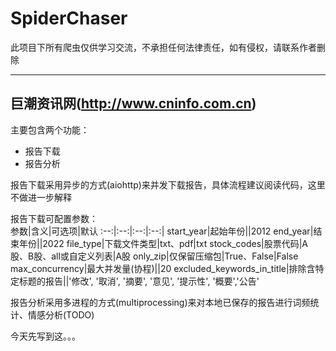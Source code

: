 # SpiderChaser
此项目下所有爬虫仅供学习交流，不承担任何法律责任，如有侵权，请联系作者删除
***
## 巨潮资讯网(http://www.cninfo.com.cn)
主要包含两个功能：
- 报告下载
- 报告分析  

报告下载采用异步的方式(aiohttp)来并发下载报告，具体流程建议阅读代码，这里不做进一步解释

报告下载可配置参数：  
参数|含义|可选项|默认
:--:|:--:|:--:|:--:|
start_year|起始年份||2012
end_year|结束年份||2022
file_type|下载文件类型|txt、pdf|txt
stock_codes|股票代码|A股、B股、all或自定义列表|A股
only_zip|仅保留压缩包|True、False|False
max_concurrency|最大并发量(协程)||20
excluded_keywords_in_title|排除含特定标题的报告||'修改', '取消', '摘要', '意见', '提示性', '概要','公告'

报告分析采用多进程的方式(multiprocessing)来对本地已保存的报告进行词频统计、情感分析(TODO)  

今天先写到这。。。


